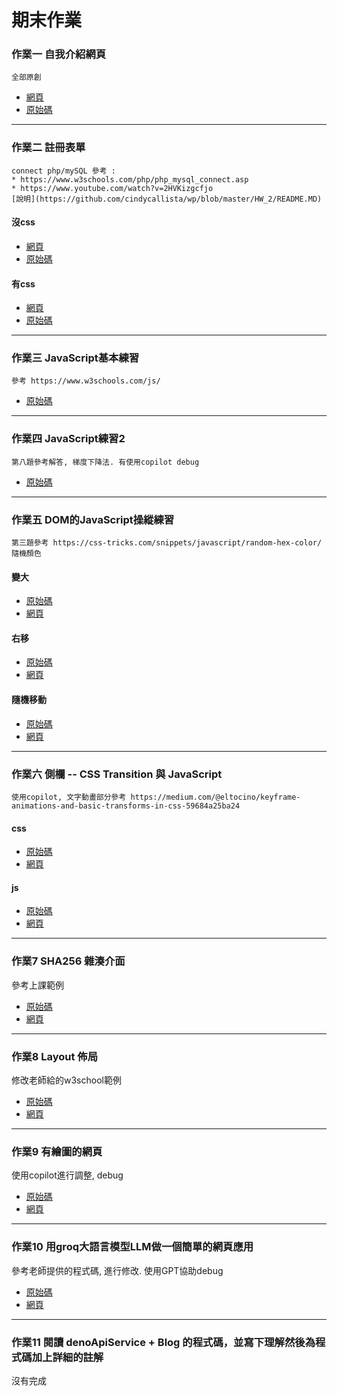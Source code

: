 # 期末作業

### 作業一 自我介紹網頁
    全部原創
   * [網頁](https://cindycallista.github.io/wp/HW_1/index.html)
   * [原始碼](https://github.com/cindycallista/wp/tree/master/HW_1)
---
### 作業二 註冊表單
    connect php/mySQL 參考 : 
    * https://www.w3schools.com/php/php_mysql_connect.asp 
    * https://www.youtube.com/watch?v=2HVKizgcfjo
    [說明](https://github.com/cindycallista/wp/blob/master/HW_2/README.MD)
#### 沒css
  * [網頁](https://cindycallista.github.io/wp/HW_2/nocss.html)
  * [原始碼](https://github.com/cindycallista/wp/blob/master/HW_2/nocss.html)
#### 有css
  * [網頁](https://cindycallista.github.io/wp/HW_2/index.html)
  * [原始碼]( https://github.com/cindycallista/wp/blob/master/HW_2/index.html)
---
### 作業三 JavaScript基本練習
    參考 https://www.w3schools.com/js/
  * [原始碼](https://github.com/cindycallista/wp/tree/master/HW_3)
---
### 作業四 JavaScript練習2
    第八題參考解答, 梯度下降法. 有使用copilot debug
  * [原始碼](https://github.com/cindycallista/wp/tree/master/HW_4)
---
### 作業五 DOM的JavaScript操縱練習
    第三題參考 https://css-tricks.com/snippets/javascript/random-hex-color/ 隨機顏色
#### 變大
 * [原始碼](https://github.com/cindycallista/wp/blob/master/HW_5/1.html)
 * [網頁](https://cindycallista.github.io/wp/HW_5/1.html)
#### 右移
 * [原始碼](https://github.com/cindycallista/wp/blob/master/HW_5/2.html)
 * [網頁](https://cindycallista.github.io/wp/HW_5/2.html)
#### 隨機移動
 * [原始碼](https://github.com/cindycallista/wp/blob/master/HW_5/3.html)
 * [網頁](https://cindycallista.github.io/wp/HW_5/3.html)
---
### 作業六 側欄 -- CSS Transition 與 JavaScript
    使用copilot, 文字動畫部分參考 https://medium.com/@eltocino/keyframe-animations-and-basic-transforms-in-css-59684a25ba24
#### css
 * [原始碼](https://github.com/cindycallista/wp/blob/master/HW_6/css/index.html)
 * [網頁](https://cindycallista.github.io/wp/HW_6/css/index.html)
#### js
 * [原始碼](https://github.com/cindycallista/wp/blob/master/HW_6/js/index.html)
 * [網頁](https://cindycallista.github.io/wp/HW_6/js/index.html)
---
### 作業7 SHA256 雜湊介面
參考上課範例
* [原始碼](https://github.com/cindycallista/wp/blob/master/HW_7/index.html)
* [網頁](https://cindycallista.github.io/wp/HW_7/index.html)
---
### 作業8 Layout 佈局
修改老師給的w3school範例
*  [原始碼](https://github.com/cindycallista/wp/tree/master/HW_8)
*  [網頁](https://cindycallista.github.io/wp/HW_8/index.html)
---

### 作業9 有繪圖的網頁
使用copilot進行調整, debug
* [原始碼](https://github.com/cindycallista/wp/tree/master/HW_9)
* [網頁](https://cindycallista.github.io/wp/HW_9/index.html)

---
### 作業10 用groq大語言模型LLM做一個簡單的網頁應用
參考老師提供的程式碼, 進行修改. 使用GPT協助debug
* [原始碼](https://github.com/cindycallista/wp/tree/master/HW_10)
* [網頁](https://cindycallista.github.io/wp/HW_10/index.html)
---
### 作業11 閱讀 denoApiService + Blog 的程式碼，並寫下理解然後為程式碼加上詳細的註解
沒有完成
